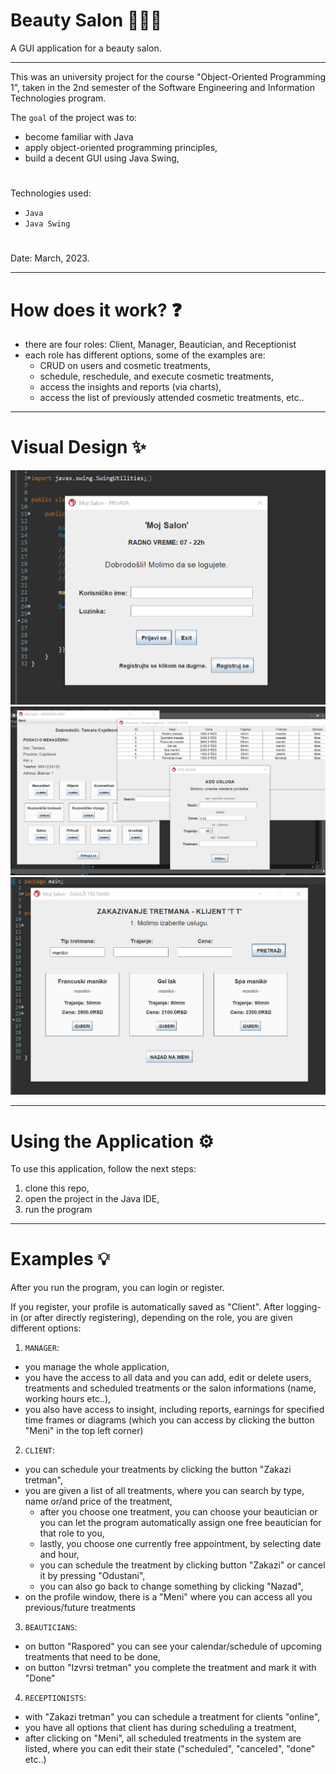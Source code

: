 # Beauty Salon 💆🏻‍♀️

A GUI application for a beauty salon.

---

This was an university project for the course "Object-Oriented Programming 1", taken in the 2nd semester of the Software Engineering and Information Technologies program.

The ``goal`` of the project was to:
- become familiar with Java
- apply object-oriented programming principles,
- build a decent GUI using Java Swing,

#
Technologies used: 
- ``Java``
- ``Java Swing``
#
Date: March, 2023.

---

# How does it work? ❓
- there are four roles: Client, Manager, Beautician, and Receptionist
- each role has different options, some of the examples are:
  - CRUD on users and cosmetic treatments,
  - schedule, reschedule, and execute cosmetic treatments,
  - access the insights and reports (via charts),
  - access the list of previously attended cosmetic treatments, etc..

---

# Visual Design ✨
![Screenshot](screenshot1.png)
![Screenshot](screenshot2.png)
![Screenshot](screenshot3.png)

---

# Using the Application ⚙️

To use this application, follow the next steps:
1) clone this repo,
2) open the project in the Java IDE,
3) run the program

---

# Examples 💡

After you run the program, you can login or register. 

If you register, your profile is automatically saved as "Client". After logging-in (or after directly registering), depending on the role, you are given different options:

1) ``MANAGER``:
- you manage the whole application,
- you have the access to all data and you can add, edit or delete users, treatments and scheduled treatments or the salon informations (name, working hours etc..),
- you also have access to insight, including reports, earnings for specified time frames or diagrams (which you can access by clicking the button "Meni" in the top left corner)

2) ``CLIENT``:
- you can schedule your treatments by clicking the button "Zakazi tretman",
- you are given a list of all treatments, where you can search by type, name or/and price of the treatment,
  - after you choose one treatment, you can choose your beautician or you can let the program automatically assign one free beautician for that role to you,
  - lastly, you choose one currently free appointment, by selecting date and hour,
  - you can schedule the treatment by clicking button "Zakazi" or cancel it by pressing "Odustani",
  - you can also go back to change something by clicking "Nazad",
- on the profile window, there is a "Meni" where you can access all you previous/future treatments

3) ``BEAUTICIANS``:
- on button "Raspored" you can see your calendar/schedule of upcoming treatments that need to be done,
- on button "Izvrsi tretman" you complete the treatment and mark it with "Done"

4) ``RECEPTIONISTS``:
- with "Zakazi tretman" you can schedule a treatment for clients "online",
- you have all options that client has during scheduling a treatment,
- after clicking on "Meni", all scheduled treatments in the system are listed, where you can edit their state ("scheduled", "canceled", "done" etc..)

